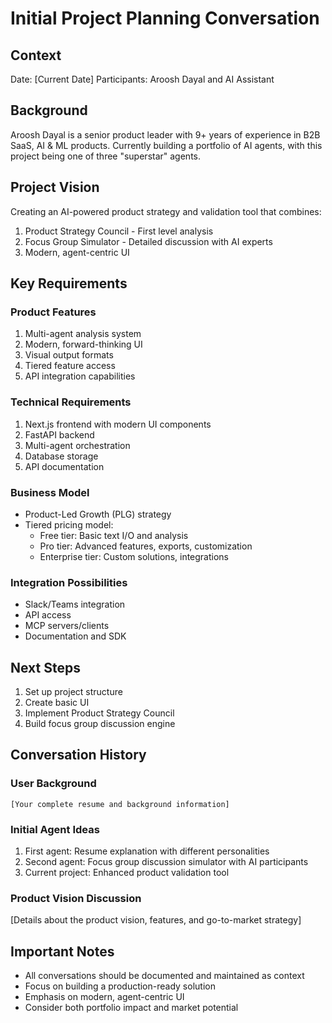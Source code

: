 # Initial Project Planning Conversation

## Context
Date: [Current Date]
Participants: Aroosh Dayal and AI Assistant

## Background
Aroosh Dayal is a senior product leader with 9+ years of experience in B2B SaaS, AI & ML products. Currently building a portfolio of AI agents, with this project being one of three "superstar" agents.

## Project Vision
Creating an AI-powered product strategy and validation tool that combines:
1. Product Strategy Council - First level analysis
2. Focus Group Simulator - Detailed discussion with AI experts
3. Modern, agent-centric UI

## Key Requirements

### Product Features
1. Multi-agent analysis system
2. Modern, forward-thinking UI
3. Visual output formats
4. Tiered feature access
5. API integration capabilities

### Technical Requirements
1. Next.js frontend with modern UI components
2. FastAPI backend
3. Multi-agent orchestration
4. Database storage
5. API documentation

### Business Model
- Product-Led Growth (PLG) strategy
- Tiered pricing model:
  - Free tier: Basic text I/O and analysis
  - Pro tier: Advanced features, exports, customization
  - Enterprise tier: Custom solutions, integrations

### Integration Possibilities
- Slack/Teams integration
- API access
- MCP servers/clients
- Documentation and SDK

## Next Steps
1. Set up project structure
2. Create basic UI
3. Implement Product Strategy Council
4. Build focus group discussion engine

## Conversation History

### User Background
```
[Your complete resume and background information]
```

### Initial Agent Ideas
1. First agent: Resume explanation with different personalities
2. Second agent: Focus group discussion simulator with AI participants
3. Current project: Enhanced product validation tool

### Product Vision Discussion
[Details about the product vision, features, and go-to-market strategy]

## Important Notes
- All conversations should be documented and maintained as context
- Focus on building a production-ready solution
- Emphasis on modern, agent-centric UI
- Consider both portfolio impact and market potential 